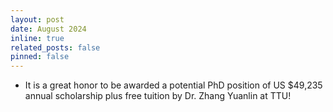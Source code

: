 ```yaml
---
layout: post
date: August 2024
inline: true
related_posts: false
pinned: false
---
```


- It is a great honor to be awarded a potential PhD position of US $49,235 annual scholarship plus free tuition by Dr. Zhang Yuanlin at TTU!
